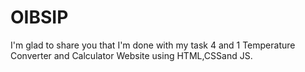 # OIBSIP
 I'm glad to share you that I'm done with my task 4 and 1 Temperature Converter and Calculator Website using HTML,CSSand JS.
